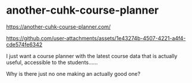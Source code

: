 # another-cuhk-course-planner
https://another-cuhk-course-planner.com/

https://github.com/user-attachments/assets/1e43274b-4507-4221-a4f4-cde574fe6342

I just want a course planner with the latest course data that is actually useful, accessible to the students......

Why is there just no one making an actually good one?
